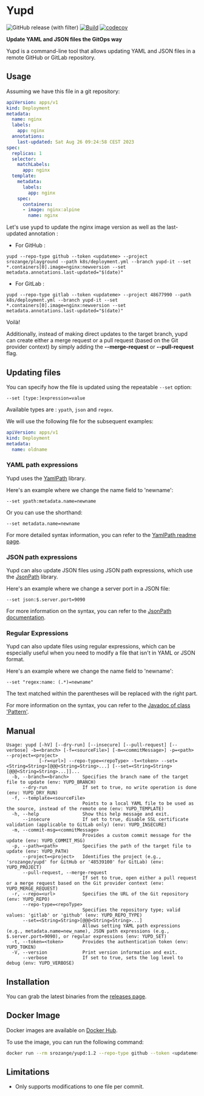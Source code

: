 # Yupd
![GitHub release (with filter)](https://img.shields.io/github/v/release/srozange/yupd)
[![Build](https://github.com/srozange/yupd/actions/workflows/maven.yml/badge.svg)](https://github.com/srozange/yupd/actions/workflows/maven.yml)
[![codecov](https://codecov.io/gh/srozange/yupd/branch/main/badge.svg?token=JCPP4VZ1S1)](https://codecov.io/gh/srozange/yupd)

**Update YAML and JSON files the GitOps way**

Yupd is a command-line tool that allows updating YAML and JSON files in a remote GitHub or GitLab repository.

## Usage

Assuming we have this file in a git repository:

```yaml
apiVersion: apps/v1
kind: Deployment
metadata:
  name: nginx
  labels:
    app: nginx
  annotations:
    last-updated: Sat Aug 26 09:24:58 CEST 2023
spec:
  replicas: 1
  selector:
    matchLabels:
      app: nginx
  template:
    metadata:
      labels:
        app: nginx
    spec:
      containers:
      - image: nginx:alpine
        name: nginx
```

Let's use yupd to update the nginx image version as well as the last-updated annotation :

- For GitHub :

```shell
yupd --repo-type github --token <updateme> --project srozange/playground --path k8s/deployment.yml --branch yupd-it --set *.containers[0].image=nginx:newversion --set metadata.annotations.last-updated="$(date)"
```

- For GitLab :

```shell
yupd --repo-type gitlab --token <updateme> --project 48677990 --path k8s/deployment.yml --branch yupd-it --set *.containers[0].image=nginx:newversion --set metadata.annotations.last-updated="$(date)"
```

Voilà!

Additionally, instead of making direct updates to the target branch, yupd can create either a merge request or a pull request (based on the Git provider context) by simply adding the **--merge-request** or **--pull-request** flag.

## Updating files

You can specify how the file is updated using the repeatable `--set` option:

```shell
--set [type:]expression=value
```

Available types are : ```ypath```, ```json``` and ```regex```.

We will use the following file for the subsequent examples:

```yaml
apiVersion: apps/v1
kind: Deployment
metadata:
  name: oldname
```

### YAML path expressions

Yupd uses the [YamlPath](https://github.com/yaml-path/YamlPath) library.

Here's an example where we change the name field to 'newname':

```shell
--set ypath:metadata.name=newname
```

Or you can use the shorthand:

```shell
--set metadata.name=newname
```

For more detailed syntax information, you can refer to the [YamlPath readme page](https://github.com/yaml-path/YamlPath).

### JSON path expressions

Yupd can also update JSON files using JSON path expressions, which use the [JsonPath](https://github.com/json-path/JsonPath) library.

Here's an example where we change a server port in a JSON file:

```shell
--set json:$.server.port=9090
```

For more information on the syntax, you can refer to the [JsonPath documentation](https://github.com/json-path/JsonPath).

### Regular Expressions

Yupd can also update files using regular expressions, which can be especially useful when you need to modify a file that isn't in YAML or JSON format.

Here's an example where we change the name field to 'newname':

```shell
--set "regex:name: (.*)=newname"
```

The text matched within the parentheses will be replaced with the right part.

For more information on the syntax, you can refer to the [Javadoc of class 'Pattern'](https://docs.oracle.com/javase/8/docs/api/java/util/regex/Pattern.html).

## Manual
```shell
Usage: yupd [-hV] [--dry-run] [--insecure] [--pull-request] [--verbose] -b=<branch> [-f=<sourceFile>] [-m=<commitMessage>] -p=<path> --project=<project>
            [-r=<url>] --repo-type=<repoType> -t=<token> --set=<String=String>[@@@<String=String>...] [--set=<String=String>[@@@<String=String>...]]...
  -b, --branch=<branch>     Specifies the branch name of the target file to update (env: YUPD_BRANCH)
      --dry-run             If set to true, no write operation is done (env: YUPD_DRY_RUN)
  -f, --template=<sourceFile>
                            Points to a local YAML file to be used as the source, instead of the remote one (env: YUPD_TEMPLATE)
  -h, --help                Show this help message and exit.
      --insecure            If set to true, disable SSL certificate validation (applicable to GitLab only) (env: YUPD_INSECURE)
  -m, --commit-msg=<commitMessage>
                            Provides a custom commit message for the update (env: YUPD_COMMIT_MSG)
  -p, --path=<path>         Specifies the path of the target file to update (env: YUPD_PATH)
      --project=<project>   Identifies the project (e.g., 'srozange/yupd' for GitHub or '48539100' for GitLab) (env: YUPD_PROJECT)
      --pull-request, --merge-request
                            If set to true, open either a pull request or a merge request based on the Git provider context (env: YUPD_MERGE_REQUEST)
  -r, --repo=<url>          Specifies the URL of the Git repository (env: YUPD_REPO)
      --repo-type=<repoType>
                            Specifies the repository type; valid values: 'gitlab' or 'github' (env: YUPD_REPO_TYPE)
      --set=<String=String>[@@@<String=String>...]
                            Allows setting YAML path expressions (e.g., metadata.name=new_name), JSON path expressions (e.g., $.server.port=9090), or regular expressions (env: YUPD_SET)
  -t, --token=<token>       Provides the authentication token (env: YUPD_TOKEN)
  -V, --version             Print version information and exit.
      --verbose             If set to true, sets the log level to debug (env: YUPD_VERBOSE)
```

## Installation

You can grab the latest binaries from the [releases page](https://github.com/srozange/yupd/releases).

## Docker Image

Docker images are available on [Docker Hub](https://hub.docker.com/repository/docker/srozange/yupd).

To use the image, you can run the following command:

```bash
docker run --rm srozange/yupd:1.2 --repo-type github --token <updateme> --project srozange/playground --path k8s/deployment.yml --branch yupd-it --set *.containers[0].image=nginx:newversion
```

## Limitations

- Only supports modifications to one file per commit.